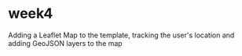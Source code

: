 # week4
Adding a Leaflet Map to the template, tracking the user's location and adding GeoJSON layers to the map
